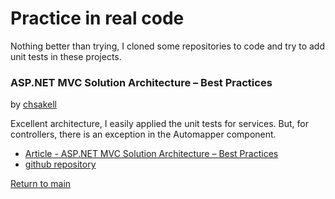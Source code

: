 # Practice in real code

Nothing better than trying, I cloned some repositories to code and try to add unit tests in these projects.  

### ASP.NET MVC Solution Architecture – Best Practices

by [chsakell](https://chsakell.com/author/chsakell/)

Excellent architecture, I easily applied the unit tests for services. But, for controllers, there is an exception in the Automapper component.

- [Article - ASP.NET MVC Solution Architecture – Best Practices](https://chsakell.com/2015/02/15/asp-net-mvc-solution-architecture-best-practices/)
- [github repository](https://github.com/chsakell/mvcarchitecture)

[Return to main](https://github.com/Magicianred/CodePractice)